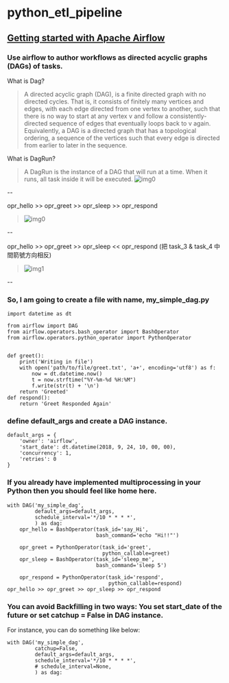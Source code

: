 # python_etl_pipeline




## [Getting started with Apache Airflow](https://towardsdatascience.com/getting-started-with-apache-airflow-df1aa77d7b1b)

### Use airflow to author workflows as directed acyclic graphs (DAGs) of tasks.

What is Dag?
> A directed acyclic graph (DAG), is a finite directed graph with no directed cycles. That is, it consists of finitely many vertices and edges, with each edge directed from one vertex to another, such that there is no way to start at any vertex v and follow a consistently-directed sequence of edges that eventually loops back to v again. Equivalently, a DAG is a directed graph that has a topological ordering, a sequence of the vertices such that every edge is directed from earlier to later in the sequence.

What is DagRun?
> A DagRun is the instance of a DAG that will run at a time. When it runs, all task inside it will be executed.
![img0](https://miro.medium.com/max/1284/1*_mhyNeLS3aiZPJB7TZ4W-g.png)

--

opr_hello >> opr_greet >> opr_sleep >> opr_respond
> ![img0](https://miro.medium.com/max/1676/1*7VL-B7vJFjSwt_TL9kxuBQ.png)

--

opr_hello >> opr_greet >> opr_sleep << opr_respond (把 task_3 & task_4 中間箭號方向相反)
> ![img1](https://miro.medium.com/max/1880/1*UdBcds6vp1BjqCGzfZzoeA.png)


--

### So, I am going to create a file with name, my_simple_dag.py
```
import datetime as dt

from airflow import DAG
from airflow.operators.bash_operator import BashOperator
from airflow.operators.python_operator import PythonOperator


def greet():
    print('Writing in file')
    with open('path/to/file/greet.txt', 'a+', encoding='utf8') as f:
        now = dt.datetime.now()
        t = now.strftime("%Y-%m-%d %H:%M")
        f.write(str(t) + '\n')
    return 'Greeted'
def respond():
    return 'Greet Responded Again'
```

### define default_args and create a DAG instance.
```
default_args = {
    'owner': 'airflow',
    'start_date': dt.datetime(2018, 9, 24, 10, 00, 00),
    'concurrency': 1,
    'retries': 0
}
```


### If you already have implemented multiprocessing in your Python then you should feel like home here.
```
with DAG('my_simple_dag',
         default_args=default_args,
         schedule_interval='*/10 * * * *',
         ) as dag:
    opr_hello = BashOperator(task_id='say_Hi',
                             bash_command='echo "Hi!!"')

    opr_greet = PythonOperator(task_id='greet',
                               python_callable=greet)
    opr_sleep = BashOperator(task_id='sleep_me',
                             bash_command='sleep 5')

    opr_respond = PythonOperator(task_id='respond',
                                 python_callable=respond)
opr_hello >> opr_greet >> opr_sleep >> opr_respond
```

### You can avoid Backfilling in two ways: You set start_date of the future or set catchup = False in DAG instance. 
For instance, you can do something like below:
```
with DAG('my_simple_dag',
         catchup=False,
         default_args=default_args,
         schedule_interval='*/10 * * * *',
         # schedule_interval=None,
         ) as dag:
```         

